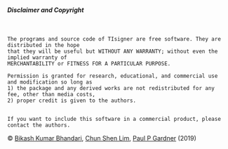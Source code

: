 ##### Disclaimer and Copyright

```


The programs and source code of TIsigner are free software. They are distributed in the hope
that they will be useful but WITHOUT ANY WARRANTY; without even the implied warranty of
MERCHANTABILITY or FITNESS FOR A PARTICULAR PURPOSE.

Permission is granted for research, educational, and commercial use and modification so long as 
1) the package and any derived works are not redistributed for any fee, other than media costs, 
2) proper credit is given to the authors.


If you want to include this software in a commercial product, please contact the authors.
```

© [Bikash Kumar Bhandari](https://bkb3.github.io), [Chun Shen Lim](https://github.com/lcscs12345), [Paul P Gardner](https://github.com/ppgardne) (2019)
